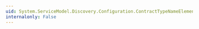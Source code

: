 ```yaml
---
uid: System.ServiceModel.Discovery.Configuration.ContractTypeNameElement.Name
internalonly: False
---
```

